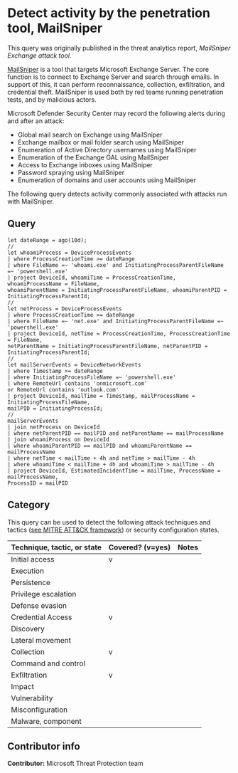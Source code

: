 # Detect activity by the penetration tool, MailSniper

This query was originally published in the threat analytics report, *MailSniper Exchange attack tool*.

[MailSniper](https://github.com/dafthack/MailSniper) is a tool that targets Microsoft Exchange Server. The core function is to connect to Exchange Server and search through emails. In support of this, it can perform reconnaissance, collection, exfiltration, and credential theft. MailSniper is used both by red teams running penetration tests, and by malicious actors.

Microsoft Defender Security Center may record the following alerts during and after an attack:

* Global mail search on Exchange using MailSniper
* Exchange mailbox or mail folder search using MailSniper
* Enumeration of Active Directory usernames using MailSniper
* Enumeration of the Exchange GAL using MailSniper
* Access to Exchange inboxes using MailSniper
* Password spraying using MailSniper
* Enumeration of domains and user accounts using MailSniper

The following query detects activity commonly associated with attacks run with MailSniper.

## Query

```Kusto
let dateRange = ago(10d);
//
let whoamiProcess = DeviceProcessEvents
| where ProcessCreationTime >= dateRange
| where FileName =~ 'whoami.exe' and InitiatingProcessParentFileName =~ 'powershell.exe'
| project DeviceId, whoamiTime = ProcessCreationTime, whoamiProcessName = FileName, 
whoamiParentName = InitiatingProcessParentFileName, whoamiParentPID = InitiatingProcessParentId;
//
let netProcess = DeviceProcessEvents 
| where ProcessCreationTime >= dateRange
| where FileName =~ 'net.exe' and InitiatingProcessParentFileName =~ 'powershell.exe'
| project DeviceId, netTime = ProcessCreationTime, ProcessCreationTime = FileName, 
netParentName = InitiatingProcessParentFileName, netParentPID = InitiatingProcessParentId;
//
let mailServerEvents = DeviceNetworkEvents
| where Timestamp >= dateRange
| where InitiatingProcessFileName =~ 'powershell.exe'
| where RemoteUrl contains 'onmicrosoft.com'
or RemoteUrl contains 'outlook.com'
| project DeviceId, mailTime = Timestamp, mailProcessName = InitiatingProcessFileName, 
mailPID = InitiatingProcessId;
//
mailServerEvents
| join netProcess on DeviceId 
| where netParentPID == mailPID and netParentName == mailProcessName 
| join whoamiProcess on DeviceId 
| where whoamiParentPID == mailPID and whoamiParentName == mailProcessName 
| where netTime < mailTime + 4h and netTime > mailTime - 4h
| where whoamiTime < mailTime + 4h and whoamiTime > mailTime - 4h
| project DeviceId, EstimatedIncidentTime = mailTime, ProcessName = mailProcessName, 
ProcessID = mailPID
```

## Category

This query can be used to detect the following attack techniques and tactics ([see MITRE ATT&CK framework](https://attack.mitre.org/)) or security configuration states.

| Technique, tactic, or state | Covered? (v=yes) | Notes |
|------------------------|----------|-------|
| Initial access | v |  |
| Execution |  |  |
| Persistence |  |  |
| Privilege escalation |  |  |
| Defense evasion |  |  |
| Credential Access | v |  |
| Discovery |  |  |
| Lateral movement |  |  |
| Collection | v |  |
| Command and control |  |  |
| Exfiltration | v |  |
| Impact |  |  |
| Vulnerability |  |  |
| Misconfiguration |  |  |
| Malware, component |  |  |

## Contributor info

**Contributor:** Microsoft Threat Protection team
